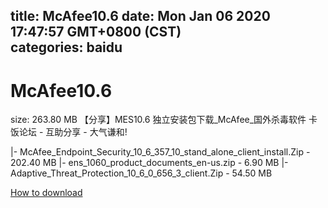 
title: McAfee10.6
date: Mon Jan 06 2020 17:47:57 GMT+0800 (CST)    
categories: baidu
---

# McAfee10.6
size: 263.80 MB
 【分享】MES10.6 独立安装包下载_McAfee_国外杀毒软件 卡饭论坛 - 互助分享 - 大气谦和!
 
|- McAfee_Endpoint_Security_10_6_357_10_stand_alone_client_install.Zip - 202.40 MB
|- ens_1060_product_documents_en-us.zip - 6.90 MB
|- Adaptive_Threat_Protection_10_6_0_656_3_client.Zip - 54.50 MB

[How to download](https://bpcam.bemobtrk.com/go/2ceec3aa-1ca2-46d6-b9ff-aaa5c184517c?jno=3577)